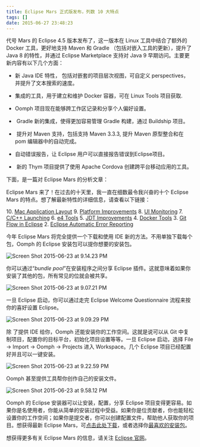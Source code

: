 ```yaml
---
title: Eclipse Mars 正式版发布，列数 10 大特点
tags: []
date: 2015-06-27 23:48:23
---
```


代号 Mars 的 Eclipse 4.5 版本发布了，这一版本在 Linux 工具中结合了额外的 Docker 工具，更好地支持 
Maven 和 Gradle （包括对嵌入工具的更新），提升了 Java 8 的特性，并通过 Eclipse Marketplace 支持对 
Java 9 早期访问。主要更新内容有以下几个方面：
<!-- more -->
*   新 Java IDE 特性， 包括对嵌套的项目层次视图，可自定义 perspectives，并提升了文本搜索的速度。

*   集成的工具，用于建立和维护 Docker 容器，可在 Linux Tools 项目获取.

*   Oomph 项目现在能够跨工作区记录和分享个人偏好设置。

*   &nbsp;Gradle 新的集成，使得更加容易管理 Gradle 构建，通过 Buildship 项目。

*   &nbsp;提升对 Maven 支持，包括支持 Maven 3.3.3, 提升 Maven 原型整合和在 pom 编辑器中的自动完成。

*   自动错误报告，让 Eclipse 用户可以直接报告错误到Eclipse项目。&nbsp;&nbsp;
*   &nbsp;新的 Thym 项目提供了使用 Apache Cordova 创建跨平台移动应用的工具。

下面，是一篇对 Eclipse Mars 的分析文章：

Eclipse Mars 来了！在过去的十天里，我一直在细数最令我兴奋的十个 Eclipse Mars 的特点。想了解最新特性的详细信息，请查看以下链接：

10\. [Mac Application Layout](http://eclipsesource.com/blogs/2015/06/11/mac-application-layout-top-eclipse-mars-feature-10/)
9\. [Platform Improvements](http://eclipsesource.com/blogs/2015/06/12/platform-improvements-top-eclipse-mars-feature-9/)
8\. [UI Monitoring](http://eclipsesource.com/blogs/2015/06/15/ui-monitoring-top-eclipse-mars-feature-8/)
7\. [C/C++ Launching](http://eclipsesource.com/blogs/2015/06/16/cc-launching-top-eclipse-mars-feature-7/)
6\. [e4 Tools](http://eclipsesource.com/blogs/2015/06/17/e4-tools-top-eclipse-mars-feature-6/)
5\. [JDT Improvements](http://eclipsesource.com/blogs/2015/06/18/jdt-improvements-top-eclipse-mars-feature-5/)
4\. [Docker Tools](http://eclipsesource.com/blogs/2015/06/19/docker-tools-top-eclipse-mars-feature-4/)
3\. [Git Flow in Eclipse](http://eclipsesource.com/blogs/2015/06/22/git-flow-top-eclipse-mars-feature-3/)
2\. [Eclipse Automatic Error Reporting](http://eclipsesource.com/blogs/2015/06/23/error-reporting-top-eclipse-mars-feature-2/)

今年 Eclipse Mars 将完全提供一个下载和使用 IDE 新的方法。不用单独下载每个包，Oomph 的 Eclipse 安装包可以提你想要的安装包。

![Screen Shot 2015-06-23 at 9.14.23 PM](http://eclipsesource.com/blogs/wp-content/uploads/2015/06/Screen-Shot-2015-06-23-at-9.14.23-PM.png)

你可以通过“_bundle pool_”在安装程序之间分享 Eclipse 插件。这就意味着如果你安装了其他的包，所有常见的位就会被共享。

![Screen Shot 2015-06-23 at 9.07.21 PM](http://eclipsesource.com/blogs/wp-content/uploads/2015/06/Screen-Shot-2015-06-23-at-9.07.21-PM.png)

一旦 Eclipse 启动，你可以通过走完 Eclipse Welcome Questionnaire 流程来按你的喜好设置 Eclipse。

![Screen Shot 2015-06-23 at 9.09.29 PM](http://eclipsesource.com/blogs/wp-content/uploads/2015/06/Screen-Shot-2015-06-23-at-9.09.29-PM.png)

除
了提供 IDE 给你，Oomph 还能安装你的工作空间。这就是说可以从 Git 中复制项目，配置你的目标平台，初始化项目设置等等。一旦 
Eclipse 启动，选择 File -&gt; Import -&gt; Oomph -&gt; Projects 进入 
Workspace。几个 Eclipse 项目已经配置好并且可以一键安装。

![Screen Shot 2015-06-23 at 9.22.59 PM](http://eclipsesource.com/blogs/wp-content/uploads/2015/06/Screen-Shot-2015-06-23-at-9.22.59-PM.png)

Oomph 甚至提供工具帮你创作自己的安装文件。

![Screen Shot 2015-06-23 at 9.58.12 PM](http://eclipsesource.com/blogs/wp-content/uploads/2015/06/Screen-Shot-2015-06-23-at-9.58.12-PM.png)

Oomph 的 Eclipse 安装器可以让安装，配置，分享 Eclipse 项目变得更容易。如果你是名使用者，你能从简单的安装过程中受益。如果你是位贡献者，你也能轻松设置你的工作空间；如果你是提交者，你可以创建配置文件，帮助他人获取你的项目。想获得最新 Eclipse Mars，可[点击此处下载](http://www.eclipse.org/downloads/installer.php)，或者选择你[最喜欢的安装包](http://www.eclipse.org/downloads/)。

想获得更多有关 Eclipse Mars 的信息，请关注 [Eclipse 官网](http://www.eclipse.org/)。